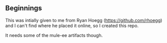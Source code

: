 ## Beginnings

This was intially given to me from Ryan Hoegg (https://github.com/rhoegg) and I can't find where he placed it online, so I created this repo.

It needs some of the mule-ee artifacts though.
